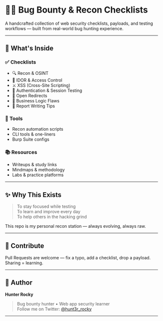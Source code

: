 # 🕵️‍♂️ Bug Bounty & Recon Checklists

A handcrafted collection of web security checklists, payloads, and testing workflows — built from real-world bug hunting experience.


---

## 📂 What's Inside

### ✅ **Checklists**
- 🔍 Recon & OSINT
- 🐞 IDOR & Access Control
- ⚔️ XSS (Cross-Site Scripting)
- 🔐 Authentication & Session Testing
- 🔄 Open Redirects
- 🧠 Business Logic Flaws
- 📝 Report Writing Tips

### 🔧 **Tools**
- Recon automation scripts
- CLI tools & one-liners
- Burp Suite configs

### 📚 **Resources**
- Writeups & study links
- Mindmaps & methodology
- Labs & practice platforms

---

## ✨ Why This Exists

> To stay focused while testing  
> To learn and improve every day  
> To help others in the hacking grind

This repo is my personal recon station — always evolving, always raw.

---

## 🙌 Contribute

Pull Requests are welcome — fix a typo, add a checklist, drop a payload.  
Sharing = learning.

---

## 👤 Author

**Hunter Rocky**  
> Bug bounty hunter • Web app security learner   
> Follow me on Twitter: [@hunt3r_rocky](https://twitter.com/hunt3r_rocky)

---

